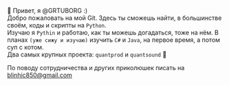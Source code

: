👋 Привет, я @GRTUBORG :)  
Добро пожаловать на мой Git. Здесь ты сможешь найти, в большинстве своём, коды и скрипты на `Python`.  
Изучаю я `Pythin` и работаю, как ты можешь догадаться, тоже на нём. В планах `(уже сижу и изучаю)` изучить `C#` и `Java`, на первое время, а потом суп с котом.  
Два самых крупных проекта: `quantprod` и `quantsound` 🤖  

По поводу сотрудничества и других приколюшек писать на blinhic850@gmail.com  



